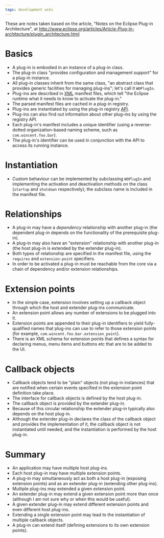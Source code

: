 ```yaml
---
tags: development wiki
---
```


These are notes taken based on the article, "Notes on the Eclipse Plug-in Architecture", at <http://www.eclipse.org/articles/Article-Plug-in-architecture/plugin_architecture.html>

# Basics

-   A plug-in is embodied in an instance of a plug-in class.
-   The plug-in class "provides configuration and management support" for a plug-in instance.
-   All plug-in classes inherit from the same class, "an abstract class that provides generic facilities for managing plug-ins"; let's call it `WOPlugIn`.
-   Plug-ins are described in [XML](/wiki/XML) manifest files, which tell "the Eclipse runtime what it needs to know to activate the plug-in."
-   The parsed manifest files are cached in a plug-in registry.
-   Plug-ins are instantiated by using the plug-in registry [API](/wiki/API).
-   Plug-ins can also find out information about other plug-ins by using the registry API.
-   Each plug-in's manifest includes a unique identifier (using a reverse-dotted organization-based naming scheme, such as `com.wincent.foo.bar`).
-   The plug-in's identifier can be used in conjunction with the API to access its running instance.

# Instantiation

-   Custom behaviour can be implemented by subclassing `WOPlugIn` and implementing the activation and deactivation methods on the class (`startup` and `shutdown` respectively); the subclass name is included in the manifest file.

# Relationships

-   A plug-in may have a _dependency_ relationship with another plug-in (the dependent plug-in depends on the functionality of the prerequisite plug-in).
-   A plug-in may also have an "extension" relationship with another plug-in (the host plug-in is extended by the extender plug-in).
-   Both types of relationship are specified in the manifest file, using the `requires` and `extension-point` specifiers.
-   In order to be activated a plug-in must be reachable from the core via a chain of dependency and/or extension relationships.

# Extension points

-   In the simple case, extension involves setting up a callback object through which the host and extender plug-ins communicate.
-   An extension point allows any number of extensions to be plugged into it.
-   Extension points are appended to their plug-in identifiers to yield fully-qualified names that plug-ins can use to refer to those extension points (for example, `com.wincent.foo.bar.extension_point`).
-   There is an XML schema for extension points that defines a syntax for declaring menus, menu items and buttons etc that are to be added to the UI.

# Callback objects

-   Callback objects tend to be "plain" objects (not plug-in instances) that are notified when certain events specified in the extension point definition take place.
-   The interface for callback objects is defined by the host plug-in.
-   The callback object is provided by the extender plug-in.
-   Because of this circular relationship the extender plug-in typically also depends on the host plug-in.
-   Although the extender plug-in declares the class of the callback object and provides the implementation of it, the callback object is not instantiated until needed, and the instantiation is performed by the host plug-in.

# Summary

-   An application may have multiple host plug-ins.
-   Each host plug-in may have multiple extension points.
-   A plug-in may simultaneously act as both a host plug-in (exposing extension points) and as an extender plug-in (extending other plug-ins).
-   Multiple plug-ins may extended a given extension point.
-   An extender plug-in may extend a given extension point more than once (although I am not sure why or when this would be useful).
-   A given extender plug-in may extend different extension points and even different host plug-ins.
-   Extending a single extension point may lead to the instantiation of multiple callback objects.
-   A plug-in can extend itself (defining extensions to its own extension points).
